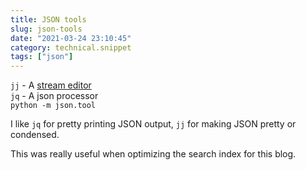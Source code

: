 ```yaml
---
title: JSON tools
slug: json-tools
date: "2021-03-24 23:10:45"
category: technical.snippet
tags: ["json"]
---
```


`jj` - A [stream editor](https://github.com/tidwall/jj)  
`jq` - A json processor  
`python -m json.tool`

I like `jq` for pretty printing JSON output, `jj` for making JSON pretty or condensed.

This was really useful when optimizing the search index for this blog.
